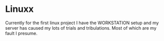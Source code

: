 # Linuxx
Currently for the first linux project I have the WORKSTATION setup and my server has caused my lots of trials and tribulations. Most of which are my fault I presume.
